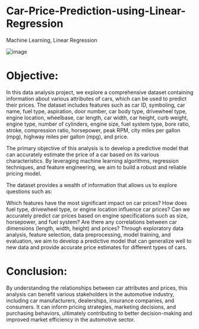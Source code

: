 # Car-Price-Prediction-using-Linear-Regression
Machine Learning, Linear Regression

![image](https://github.com/23raksh/Car-Price-Prediction-using-Linear-Regression/assets/98457926/1af4dfad-0e3e-46f8-9611-353bc8f06efe)

# Objective:
In this data analysis project, we explore a comprehensive dataset containing information about various attributes of cars, which can be used to predict their prices. The dataset includes features such as car ID, symboling, car name, fuel type, aspiration, door number, car body type, drivewheel type, engine location, wheelbase, car length, car width, car height, curb weight, engine type, number of cylinders, engine size, fuel system type, bore ratio, stroke, compression ratio, horsepower, peak RPM, city miles per gallon (mpg), highway miles per gallon (mpg), and price.

The primary objective of this analysis is to develop a predictive model that can accurately estimate the price of a car based on its various characteristics. By leveraging machine learning algorithms, regression techniques, and feature engineering, we aim to build a robust and reliable pricing model.

The dataset provides a wealth of information that allows us to explore questions such as:

Which features have the most significant impact on car prices?
How does fuel type, drivewheel type, or engine location influence car prices?
Can we accurately predict car prices based on engine specifications such as size, horsepower, and fuel system?
Are there any correlations between car dimensions (length, width, height) and prices?
Through exploratory data analysis, feature selection, data preprocessing, model training, and evaluation, we aim to develop a predictive model that can generalize well to new data and provide accurate price estimates for different types of cars.

# Conclusion:
By understanding the relationships between car attributes and prices, this analysis can benefit various stakeholders in the automotive industry, including car manufacturers, dealerships, insurance companies, and consumers. It can inform pricing strategies, marketing decisions, and purchasing behaviors, ultimately contributing to better decision-making and improved market efficiency in the automotive sector.






